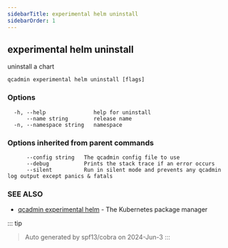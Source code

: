 ```yaml
---
sidebarTitle: experimental helm uninstall
sidebarOrder: 1
---
```


## experimental helm uninstall

uninstall a chart

```
qcadmin experimental helm uninstall [flags]
```

### Options

```
  -h, --help               help for uninstall
      --name string        release name
  -n, --namespace string   namespace
```

### Options inherited from parent commands

```
      --config string   The qcadmin config file to use
      --debug           Prints the stack trace if an error occurs
      --silent          Run in silent mode and prevents any qcadmin log output except panics & fatals
```

### SEE ALSO

* [qcadmin experimental helm](experimental_helm.md)	 - The Kubernetes package manager

::: tip
>Auto generated by spf13/cobra on 2024-Jun-3
:::